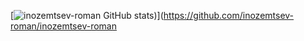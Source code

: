[![inozemtsev-roman GitHub stats](https://github-readme-stats.vercel.app/api?username=inozemtsev-roman&show_icons=true&theme=transparent&count_private=true))](https://github.com/inozemtsev-roman/inozemtsev-roman
